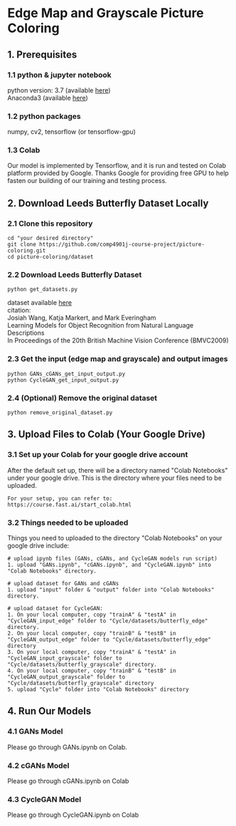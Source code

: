 # Edge Map and Grayscale Picture Coloring

## 1. Prerequisites 
### 1.1 python & jupyter notebook
python version: 3.7 (available [here](https://www.python.org/downloads/)) <br>
Anaconda3 (available [here](https://www.anaconda.com/distribution/))

### 1.2 python packages
numpy, cv2, tensorflow (or tensorflow-gpu)

### 1.3 Colab
Our model is implemented by Tensorflow, and it is run and tested on Colab platform provided by Google. Thanks Google for providing free GPU to help fasten our building of our training and testing process.

## 2. Download Leeds Butterfly Dataset Locally
### 2.1 Clone this repository
```
cd "your desired directory"
git clone https://github.com/comp4901j-course-project/picture-coloring.git
cd picture-coloring/dataset
```
### 2.2 Download Leeds Butterfly Dataset
```
python get_datasets.py
```
dataset available [here](http://www.josiahwang.com/dataset/leedsbutterfly/) <br>
citation: <br>
Josiah Wang, Katja Markert, and Mark Everingham <br>
Learning Models for Object Recognition from Natural Language Descriptions <br>
In Proceedings of the 20th British Machine Vision Conference (BMVC2009)

### 2.3 Get the input (edge map and grayscale) and output images
```
python GANs_cGANs_get_input_output.py
python CycleGAN_get_input_output.py
```

### 2.4 (Optional) Remove the original dataset
```
python remove_original_dataset.py
```
## 3. Upload Files to Colab (Your Google Drive)
### 3.1 Set up your Colab for your google drive account
After the default set up, there will be a directory named "Colab Notebooks" under your google drive. This is the directory where your files need to be uploaded.
```
For your setup, you can refer to: https://course.fast.ai/start_colab.html
```
### 3.2 Things needed to be uploaded
Things you need to uploaded to the directory "Colab Notebooks" on your google drive include:
```
# upload ipynb files (GANs, cGANs, and CycleGAN models run script)
1. upload "GANs.ipynb", "cGANs.ipynb", and "CycleGAN.ipynb" into "Colab Notebooks" directory.

# upload dataset for GANs and cGANs
1. upload "input" folder & "output" folder into "Colab Notebooks" directory.

# upload dataset for CycleGAN:
1. On your local computer, copy "trainA" & "testA" in "CycleGAN_input_edge" folder to "Cycle/datasets/butterfly_edge" directory.
2. On your local computer, copy "trainB" & "testB" in "CycleGAN_output_edge" folder to "Cycle/datasets/butterfly_edge" directory
3. On your local computer, copy "trainA" & "testA" in "CycleGAN_input_grayscale" folder to "Cycle/datasets/butterfly_grayscale" directory.
4. On your local computer, copy "trainB" & "testB" in "CycleGAN_output_grayscale" folder to "Cycle/datasets/butterfly_grayscale" directory
5. upload "Cycle" folder into "Colab Notebooks" directory
```

## 4. Run Our Models
### 4.1 GANs Model
Please go through GANs.ipynb on Colab.

### 4.2 cGANs Model
Please go through cGANs.ipynb on Colab

### 4.3 CycleGAN Model
Please go through CycleGAN.ipynb on Colab
